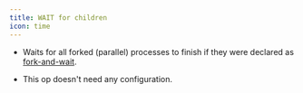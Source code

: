 ```yaml
---
title: WAIT for children
icon: time
---
```


* Waits for all forked (parallel) processes to finish if they were 
declared as [fork-and-wait](Rules/forking). 

* This op doesn't need any configuration.

